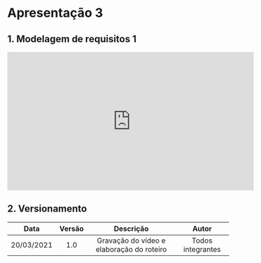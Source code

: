 # Apresentação 3

## 1. Modelagem de requisitos 1

<div align="center">
    <iframe width="560" height="315" src="https://www.youtube.com/embed/Wb9QshzvBy4" frameborder="0" allow="accelerometer; autoplay; clipboard-write; encrypted-media; gyroscope; picture-in-picture" allowfullscreen></iframe></iframe>
</div>

## 2. Versionamento

|    Data    | Versão |            Descrição             |      Autor      |
| :--------: | :----: | :------------------------------: | :-------------: |
| 20/03/2021 |  1.0   |  Gravação do vídeo e elaboração do roteiro |Todos integrantes|